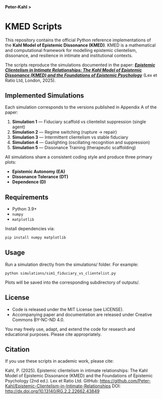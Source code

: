 #### Peter-Kahl >

# KMED Scripts

This repository contains the official Python reference implementations of the **Kahl Model of Epistemic Dissonance (KMED)**.
KMED is a mathematical and computational framework for modelling epistemic clientelism, dissonance, and resilience in intimate and institutional contexts.

The scripts reproduce the simulations documented in the paper:
[**_Epistemic Clientelism in Intimate Relationships: The Kahl Model of Epistemic Dissonance (KMED) and the Foundations of Epistemic Psychology_**](https://github.com/Peter-Kahl/Epistemic-Clientelism-in-Intimate-Relationships) (Lex et Ratio Ltd, London, 2025).

## Implemented Simulations

Each simulation corresponds to the versions published in Appendix A of the paper:

1. **Simulation 1** — Fiduciary scaffold vs clientelist suppression (single agent)
2. **Simulation 2** — Regime switching (rupture → repair)
3. **Simulation 3** — Intermittent clientelism vs stable fiduciary
4. **Simulation 4** — Gaslighting (oscillating recognition and suppression)
5. **Simulation 5** — Dissonance Training (therapeutic scaffolding)

All simulations share a consistent coding style and produce three primary plots:
- **Epistemic Autonomy (EA)**
- **Dissonance Tolerance (DT)**
- **Dependence (D)**

## Requirements

- Python 3.9+
- `numpy`
- `matplotlib`

Install dependencies via:

```bash
pip install numpy matplotlib
```

## Usage

Run a simulation directly from the simulations/ folder. For example:

```
python simulations/sim1_fiduciary_vs_clientelist.py
```

Plots will be saved into the corresponding subdirectory of outputs/.

## License

- Code is released under the MIT License (see LICENSE).
- Accompanying paper and documentation are released under Creative Commons BY-NC-ND 4.0.

You may freely use, adapt, and extend the code for research and educational purposes. Please cite appropriately.


## Citation

If you use these scripts in academic work, please cite:

Kahl, P. (2025). Epistemic clientelism in intimate relationships: The Kahl Model of Epistemic Dissonance (KMED) and the Foundations of Epistemic Psychology (2nd ed.). Lex et Ratio Ltd. GitHub: https://github.com/Peter-Kahl/Epistemic-Clientelism-in-Intimate-Relationships DOI: http://dx.doi.org/10.13140/RG.2.2.22662.43849
